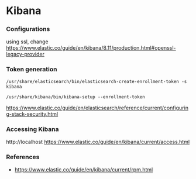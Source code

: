 # Kibana

### Configurations
using ssl, change
https://www.elastic.co/guide/en/kibana/8.11/production.html#openssl-legacy-provider

### Token generation
```
/usr/share/elasticsearch/bin/elasticsearch-create-enrollment-token -s kibana
```
```
/usr/share/kibana/bin/kibana-setup --enrollment-token
```
https://www.elastic.co/guide/en/elasticsearch/reference/current/configuring-stack-security.html

### Accessing Kibana
http://localhost<port>
https://www.elastic.co/guide/en/kibana/current/access.html

### References
- https://www.elastic.co/guide/en/kibana/current/rpm.html
